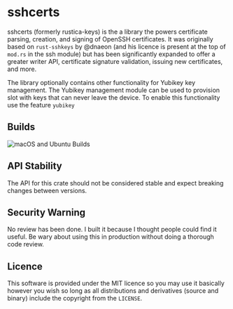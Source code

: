 # sshcerts 
sshcerts (formerly rustica-keys) is the a library the powers certificate parsing, creation, and signing of OpenSSH certificates. It was originally based on `rust-sshkeys` by @dnaeon (and his licence is present at the top of `mod.rs` in the ssh module) but has been significantly expanded to offer a greater writer API, certificate signature validation, issuing new certificates, and more.

The library optionally contains other functionality for Yubikey key management. The Yubikey management module can be used to provision slot with keys that can never leave the device. To enable this functionality use the feature `yubikey`

## Builds
![macOS and Ubuntu Builds](https://github.com/obelisk/sshcerts/workflows/macOS%20+%20Ubuntu/badge.svg)

## API Stability
The API for this crate should not be considered stable and expect breaking changes between versions.


## Security Warning
No review has been done. I built it because I thought people could find it useful. Be wary about using this in production without doing a thorough code review.


## Licence
This software is provided under the MIT licence so you may use it basically however you wish so long as all distributions and derivatives (source and binary) include the copyright from the `LICENSE`.
